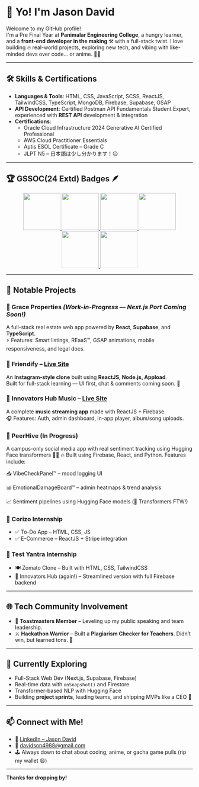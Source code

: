 # 👋 Yo! I'm Jason David

Welcome to my GitHub profile!  
I'm a Pre Final Year at **Panimalar Engineering College**, a hungry learner, and a **front-end developer in the making** ⚒️ with a full-stack twist. I love building 🔥 real-world projects, exploring new tech, and vibing with like-minded devs over code... or anime. 🎌😤

---

## 🛠 Skills & Certifications

- **Languages & Tools**: HTML, CSS, JavaScript, SCSS, ReactJS, TailwindCSS, TypeScript, MongoDB, Firebase, Supabase, GSAP
- **API Development**: Certified Postman API Fundamentals Student Expert, experienced with **REST API** development & integration
- **Certifications**:
  - Oracle Cloud Infrastructure 2024 Generative AI Certified Professional
  - AWS Cloud Practitioner Essentials
  - Aptis ESOL Certificate – Grade C
  - JLPT N5 – 日本語は少し分かります！😉

---

## 🏆 GSSOC(24 Extd) Badges 🪶  
<div style='display:flex; align-items:center; gap: 10px;' align='center'>
  <a href="https://gssoc.girlscript.tech/leaderboard?year=2024Extd>&username=David4988">
    <img src="https://raw.githubusercontent.com/GSSoC24/Postman-Challenge/main/docs/assets/Postman%20White.png" width="100px" height="100px" />
    <img src="https://raw.githubusercontent.com/GSSoC24/Postman-Challenge/main/docs/assets/1.png" width="100px" height="100px" />
    <img src="https://raw.githubusercontent.com/GSSoC24/Postman-Challenge/main/docs/assets/2.png" width="100px" height="100px" />
    <img src="https://raw.githubusercontent.com/GSSoC24/Postman-Challenge/main/docs/assets/3.png" width="100px" height="100px" />
    <img src="https://raw.githubusercontent.com/GSSoC24/Postman-Challenge/main/docs/assets/4.png" width="100px" height="100px" />
    <img src="https://raw.githubusercontent.com/GSSoC24/Postman-Challenge/main/docs/assets/5.png" width="100px" height="100px" />
  </a>
</div>

---

## 🧠 Notable Projects

### 🔹 Grace Properties *(Work-in-Progress — Next.js Port Coming Soon!)*
A full-stack real estate web app powered by **React**, **Supabase**, and **TypeScript**.  
⚡ Features: Smart listings, REaaS™, GSAP animations, mobile responsiveness, and legal docs.

### 🔹 Friendify – [Live Site](https://friendify-phi.vercel.app)
An **Instagram-style clone** built using **ReactJS, Node.js, Appload**.  
Built for full-stack learning — UI first, chat & comments coming soon. 🔨

### 🔹 Innovators Hub Music – [Live Site](https://innovators-hub-music-1bc35.web.app/)
A complete **music streaming app** made with ReactJS + Firebase.  
🎧 Features: Auth, admin dashboard, in-app player, album/song uploads.

### 🔹 PeerHive (In Progress)
A campus-only social media app with real sentiment tracking using Hugging Face transformers 🤖💬
🔥 Built using Firebase, React, and Python. Features include:

📥 VibeCheckPanel™ – mood logging UI

📊 EmotionalDamageBoard™ – admin heatmaps & trend analysis

📈 Sentiment pipelines using Hugging Face models (🤗 Transformers FTW!)

### 🔹 Corizo Internship
- ✅ To-Do App – HTML, CSS, JS
- ✅ E-Commerce – ReactJS + Stripe integration

### 🔹 Test Yantra Internship
- 🍽️ Zomato Clone – Built with HTML, CSS, TailwindCSS
- 🎵 Innovators Hub (again!) – Streamlined version with full Firebase backend

---

## 🌐 Tech Community Involvement

- 🎤 **Toastmasters Member** – Leveling up my public speaking and team leadership.
- ⚔️ **Hackathon Warrior** – Built a **Plagiarism Checker for Teachers**. Didn’t win, but learned tons. 🧠

---

## 🌱 Currently Exploring

- Full-Stack Web Dev (Next.js, Supabase, Firebase)
- Real-time data with `onSnapshot()` and Firestore
- Transformer-based NLP with Hugging Face
- Building **project sprints**, leading teams, and shipping MVPs like a CEO 🚀

---

## 📫 Connect with Me!

- 🔗 [LinkedIn – Jason David](https://linkedin.com/in/jasondavid4988)  
- 📧 davidson4988@gmail.com  
- 🕹️ Always down to chat about coding, anime, or gacha game pulls (rip my wallet 😩)

---

**Thanks for dropping by!**

